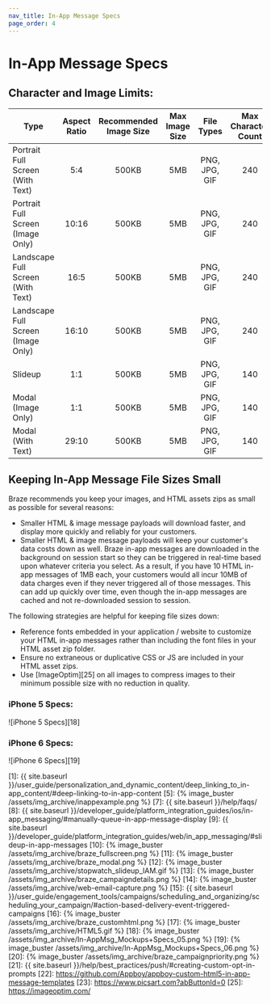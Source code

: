 ```yaml
---
nav_title: In-App Message Specs
page_order: 4
---
```


# In-App Message Specs

## Character and Image Limits:

| Type                               | Aspect Ratio | Recommended Image Size | Max Image Size |   File Types  | Max Character Count |
|------------------------------------|:------------:|:----------------------:|:--------------:|:-------------:|:-------------------:|
| Portrait Full Screen (With Text)   |      5:4     |          500KB         |       5MB      | PNG, JPG, GIF |         240         |
| Portrait Full Screen (Image Only)  |     10:16    |          500KB         |       5MB      | PNG, JPG, GIF |         240         |
| Landscape Full Screen (With Text)  |     16:5     |          500KB         |       5MB      | PNG, JPG, GIF |         240         |
| Landscape Full Screen (Image Only) |     16:10    |          500KB         |       5MB      | PNG, JPG, GIF |         240         |
| Slideup                            |      1:1     |          500KB         |       5MB      | PNG, JPG, GIF |         140         |
| Modal (Image Only)                 |      1:1     |          500KB         |       5MB      | PNG, JPG, GIF |         140         |
| Modal (With Text)                  |     29:10    |          500KB         |       5MB      | PNG, JPG, GIF |         140         |


## Keeping In-App Message File Sizes Small

Braze recommends you keep your images, and HTML assets zips as small as possible for several reasons:

- Smaller HTML & image message payloads will download faster, and display more quickly and reliably for your customers.
- Smaller HTML & image message payloads will keep your customer's data costs down as well. Braze in-app messages are downloaded in the background on session start so they can be triggered in real-time based upon whatever criteria you select. As a result, if you have 10 HTML in-app messages of 1MB each, your customers would all incur 10MB of data charges even if they never triggered all of those messages. This can add up quickly over time, even though the in-app messages are cached and not re-downloaded session to session.

The following strategies are helpful for keeping file sizes down:

- Reference fonts embedded in your application / website to customize your HTML in-app messages rather than including the font files in your HTML asset zip folder.
- Ensure no extraneous or duplicative CSS or JS are included in your HTML asset zips.
- Use [ImageOptim][25] on all images to compress images to their minimum possible size with no reduction in quality.

### iPhone 5 Specs:
![iPhone 5 Specs][18]

### iPhone 6 Specs:
![iPhone 6 Specs][19]

[1]: {{ site.baseurl }}/user_guide/personalization_and_dynamic_content/deep_linking_to_in-app_content/#deep-linking-to-in-app-content
[5]: {% image_buster /assets/img_archive/inappexample.png %}
[7]: {{ site.baseurl }}/help/faqs/
[8]: {{ site.baseurl }}/developer_guide/platform_integration_guides/ios/in-app_messaging/#manually-queue-in-app-message-display
[9]: {{ site.baseurl }}/developer_guide/platform_integration_guides/web/in_app_messaging/#slideup-in-app-messages
[10]: {% image_buster /assets/img_archive/braze_fullscreen.png %}
[11]: {% image_buster /assets/img_archive/braze_modal.png %}
[12]: {% image_buster /assets/img_archive/stopwatch_slideup_IAM.gif %}
[13]: {% image_buster /assets/img_archive/braze_campaigndetails.png %}
[14]: {% image_buster /assets/img_archive/web-email-capture.png %}
[15]: {{ site.baseurl }}/user_guide/engagement_tools/campaigns/scheduling_and_organizing/scheduling_your_campaign/#action-based-delivery-event-triggered-campaigns
[16]: {% image_buster /assets/img_archive/braze_customhtml.png %}
[17]: {% image_buster /assets/img_archive/HTML5.gif %}
[18]: {% image_buster /assets/img_archive/In-AppMsg_Mockups+Specs_05.png %}
[19]: {% image_buster /assets/img_archive/In-AppMsg_Mockups+Specs_06.png %}
[20]: {% image_buster /assets/img_archive/braze_campaignpriority.png %}
[21]: {{ site.baseurl }}/help/best_practices/push/#creating-custom-opt-in-prompts
[22]: https://github.com/Appboy/appboy-custom-html5-in-app-message-templates
[23]: https://www.picsart.com?abButtonId=0
[25]: https://imageoptim.com/
